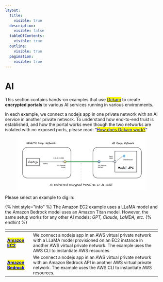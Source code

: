 ```yaml
---
layout:
  title:
    visible: true
  description:
    visible: false
  tableOfContents:
    visible: true
  outline:
    visible: true
  pagination:
    visible: true
---
```


# AI

This section contains hands-on examples that use [<mark style="color:blue;">Ockam</mark>](../../) to create **encrypted portals** to various AI services running in various environments.

In each example, we connect a nodejs app in one private network with an AI service in another private network.
To understand how end-to-end trust is established, and how the portal works even though the two networks are isolated with no exposed ports,
please read: “[<mark style="color:blue;">How does Ockam work?</mark>](../../how-does-ockam-work.md)”

<figure><img src="../../.gitbook/assets/portals-ai.png" alt=""><figcaption></figcaption></figure>

Please select an example to dig in:

{% hint style="info" %}
The Amazon EC2 example uses a LLaMA model and the Amazon Bedrock model uses an Amazon Titan model.
However, the same setup works for any other AI models: _GPT, Claude, LaMDA, etc._
{% endhint %}

<table data-card-size="large" data-view="cards"><thead>
<tr><th></th><th></th></tr></thead><tbody>
<tr><td><a href="amazon_ec2"><mark style="color:blue;"><strong>Amazon EC2</strong></mark></a></td><td>We connect a nodejs app in an AWS virtual private network with a LLaMA model provisioned on an EC2 instance in another AWS virtual private network. The example uses the AWS CLI to instantiate AWS resources.</td></tr>
<tr><td><a href="amazon_bedrock"><mark style="color:blue;"><strong>Amazon Bedrock</strong></mark></a></td><td>We connect a nodejs app in an AWS virtual private network with an Amazon Bedrock API in another AWS virtual private network. The example uses the AWS CLI to instantiate AWS resources.</td></tr>
</tbody></table>
